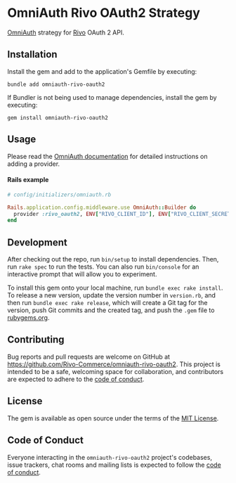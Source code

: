 # OmniAuth Rivo OAuth2 Strategy

[OmniAuth](https://github.com/omniauth/omniauth) strategy for
[Rivo](https://www.rivo.io/) OAuth 2 API.

## Installation

Install the gem and add to the application's Gemfile by executing:

```console
bundle add omniauth-rivo-oauth2
```

If Bundler is not being used to manage dependencies, install the gem by
executing:

```console
gem install omniauth-rivo-oauth2
```

## Usage

Please read the [OmniAuth documentation](https://github.com/omniauth/omniauth)
for detailed instructions on adding a provider.

#### Rails example

```ruby
# config/initializers/omniauth.rb

Rails.application.config.middleware.use OmniAuth::Builder do
  provider :rivo_oauth2, ENV["RIVO_CLIENT_ID"], ENV["RIVO_CLIENT_SECRET"]
end
```

## Development

After checking out the repo, run `bin/setup` to install dependencies. Then, run
`rake spec` to run the tests. You can also run `bin/console` for an interactive
prompt that will allow you to experiment.

To install this gem onto your local machine, run `bundle exec rake install`. To
release a new version, update the version number in `version.rb`, and then run
`bundle exec rake release`, which will create a Git tag for the version, push
Git commits and the created tag, and push the `.gem` file to
[rubygems.org](https://rubygems.org).

## Contributing

Bug reports and pull requests are welcome on GitHub at
<https://github.com/Rivo-Commerce/omniauth-rivo-oauth2>. This project is
intended to be a safe, welcoming space for collaboration, and contributors are
expected to adhere to the [code of conduct](CODE_OF_CONDUCT.md).

## License

The gem is available as open source under the terms of the
[MIT License](https://opensource.org/licenses/MIT).

## Code of Conduct

Everyone interacting in the `omniauth-rivo-oauth2` project's codebases, issue
trackers, chat rooms and mailing lists is expected to follow the
[code of conduct](CODE_OF_CONDUCT.md).
